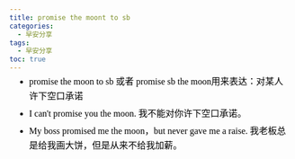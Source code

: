 ```yaml
---
title: promise the moont to sb
categories:
  - 早安分享
tags:
  - 早安分享
toc: true 
---
```



<section id="nice" data-tool="mdnice编辑器" data-website="https://www.mdnice.com" style="font-size: 16px; color: black; padding: 0 10px; line-height: 1.6; word-spacing: 0px; letter-spacing: 0px; word-break: break-word; word-wrap: break-word; text-align: left; font-family: Optima-Regular, Optima, PingFangSC-light, PingFangTC-light, 'PingFang SC', Cambria, Cochin, Georgia, Times, 'Times New Roman', serif; margin-top: -10px;"><ul data-tool="mdnice编辑器" style="margin-top: 8px; margin-bottom: 8px; padding-left: 25px; color: black; list-style-type: disc;">
<li><section style="margin-top: 5px; margin-bottom: 5px; line-height: 26px; text-align: left; color: rgb(1,1,1); font-weight: 500;">promise the moon to sb 或者 promise sb the moon用来表达：对某人许下空口承诺</section></li><li><section style="margin-top: 5px; margin-bottom: 5px; line-height: 26px; text-align: left; color: rgb(1,1,1); font-weight: 500;">I can't promise you the moon. 我不能对你许下空口承诺。</section></li><li><section style="margin-top: 5px; margin-bottom: 5px; line-height: 26px; text-align: left; color: rgb(1,1,1); font-weight: 500;">My boss promised me the moon，but never gave me a raise. 我老板总是给我画大饼，但是从来不给我加薪。</section></li></ul>
</section>


<!-- - promise the moon to sb 或者 promise sb the moon用来表达：对某人许下空口承诺
- I can't promise you the moon. 我不能对你许下空口承诺。
- My boss promised me the moon，but never gave me a raise. 我老板总是给我画大饼，但是从来不给我加薪。
 -->
